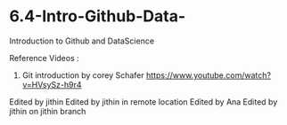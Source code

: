 # 6.4-Intro-Github-Data-
Introduction to Github and DataScience

Reference Videos : 
1) Git introduction by corey Schafer https://www.youtube.com/watch?v=HVsySz-h9r4



Edited by jithin
Edited by jithin in remote location
Edited by Ana
Edited by jithin on jithin branch
